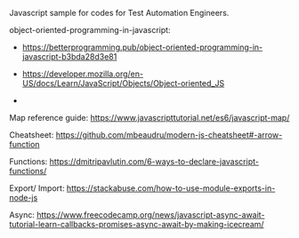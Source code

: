 Javascript sample for codes for Test Automation Engineers. 

object-oriented-programming-in-javascript: 
-   https://betterprogramming.pub/object-oriented-programming-in-javascript-b3bda28d3e81

-   https://developer.mozilla.org/en-US/docs/Learn/JavaScript/Objects/Object-oriented_JS

-   

Map reference guide:
https://www.javascripttutorial.net/es6/javascript-map/

Cheatsheet:
https://github.com/mbeaudru/modern-js-cheatsheet#-arrow-function

Functions:
https://dmitripavlutin.com/6-ways-to-declare-javascript-functions/

Export/ Import:
https://stackabuse.com/how-to-use-module-exports-in-node-js

Async:
https://www.freecodecamp.org/news/javascript-async-await-tutorial-learn-callbacks-promises-async-await-by-making-icecream/

